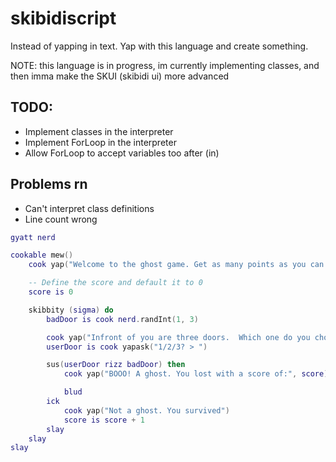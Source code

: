 # skibidiscript
Instead of yapping in text. Yap with this language and create something.

NOTE: this language is in progress,
im currently implementing classes, and then imma make the SKUI (skibidi ui) more advanced 

## TODO:
- Implement classes in the interpreter
- Implement ForLoop in the interpreter
- Allow ForLoop to accept variables too after (in)

## Problems rn
- Can't interpret class definitions
- Line count wrong

```lua
gyatt nerd

cookable mew()
    cook yap("Welcome to the ghost game. Get as many points as you can.")

    -- Define the score and default it to 0
    score is 0

    skibbity (sigma) do
        badDoor is cook nerd.randInt(1, 3)

        cook yap("Infront of you are three doors.  Which one do you choose.")
        userDoor is cook yapask("1/2/3? > ")

        sus(userDoor rizz badDoor) then 
            cook yap("BOOO! A ghost. You lost with a score of:", score)

            blud
        ick
            cook yap("Not a ghost. You survived")
            score is score + 1
        slay
    slay
slay
```

